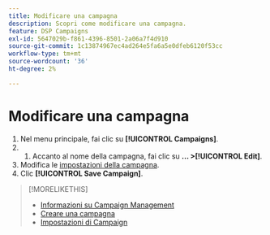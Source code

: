 ```yaml
---
title: Modificare una campagna
description: Scopri come modificare una campagna.
feature: DSP Campaigns
exl-id: 5647029b-f861-4396-8501-2a06a7f4d910
source-git-commit: 1c13874967ec4ad264e5fa6a5e0dfeb6120f53cc
workflow-type: tm+mt
source-wordcount: '36'
ht-degree: 2%

---
```


# Modificare una campagna

1. Nel menu principale, fai clic su **[!UICONTROL Campaigns]**.
1. 
   1. Accanto al nome della campagna, fai clic su  **... >[!UICONTROL Edit]**.
1. Modifica le [impostazioni della campagna](campaign-settings.md).
1. Clic **[!UICONTROL Save Campaign]**.

>[!MORELIKETHIS]
>
>* [Informazioni su Campaign Management](campaign-about.md)
>* [Creare una campagna](campaign-create.md)
>* [Impostazioni di Campaign](campaign-settings.md)

